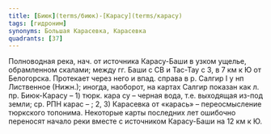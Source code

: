 ```yaml
---
title: [Биюк](terms/биюк)-[Карасу](terms/карасу)
tags: [гидроним]
synonyms: Большая Карасевка, Карасевка
quadrants: [З7]
---
```


Полноводная река, нач. от источника Карасу-Баши в узком ущелье, обрамленном
скалами; между гг. Баши с СВ и Тас-Тау с З, в 7 км к Ю от Белогорска. Протекает
через него и впад. справа в р. Салгир I у нп Лиственное (Нижн.); иногда,
наоборот, на картах Салгир показан как л. пр. Биюк-Карасу – 1) тюрк. кара су –
черная вода, т.е. выходящая из-под земли; ср. РПН карас – ; 2, 3) Карасевка от
«карась» – переосмысление тюркского топонима. Некоторые карты последних лет
ошибочно переносят начало реки вместе с источником Карасу-Баши на 12 км к Ю.
